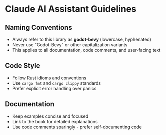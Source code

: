 # Claude AI Assistant Guidelines

## Naming Conventions

- Always refer to this library as **godot-bevy** (lowercase, hyphenated)
- Never use "Godot-Bevy" or other capitalization variants
- This applies to all documentation, code comments, and user-facing text

## Code Style

- Follow Rust idioms and conventions
- Use `cargo fmt` and `cargo clippy` standards
- Prefer explicit error handling over panics

## Documentation

- Keep examples concise and focused
- Link to the book for detailed explanations
- Use code comments sparingly - prefer self-documenting code
